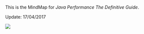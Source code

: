 This is the MindMap for *Java Performance The Definitive Guide*.

Update: 17/04/2017

![](http://7xpowy.com1.z0.glb.clouddn.com//images/mindmap/JavaPerformance170507.png)
